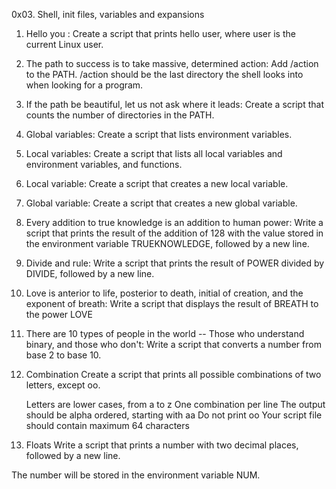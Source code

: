 0x03. Shell, init files, variables and expansions
1. Hello you : Create a script that prints hello user, where user is the current Linux user.

2. The path to success is to take massive, determined action: Add /action to the PATH. /action should be the last directory the shell looks into when looking for a program.

3. If the path be beautiful, let us not ask where it leads: Create a script that counts the number of directories in the PATH.

4. Global variables: Create a script that lists environment variables.

5. Local variables: Create a script that lists all local variables and environment variables, and functions.

6. Local variable: Create a script that creates a new local variable.

7. Global variable: Create a script that creates a new global variable.

8. Every addition to true knowledge is an addition to human power: Write a script that prints the result of the addition of 128 with the value stored in the environment variable TRUEKNOWLEDGE, followed by a new line.

9. Divide and rule: Write a script that prints the result of POWER divided by DIVIDE, followed by a new line.

10. Love is anterior to life, posterior to death, initial of creation, and the exponent of breath: Write a script that displays the result of BREATH to the power LOVE

11. There are 10 types of people in the world -- Those who understand binary, and those who don't: Write a script that converts a number from base 2 to base 10.

12. Combination
    Create a script that prints all possible combinations of two letters, except oo.

    Letters are lower cases, from a to z
    One combination per line
    The output should be alpha ordered, starting with aa
    Do not print oo
    Your script file should contain maximum 64 characters

13. Floats
Write a script that prints a number with two decimal places, followed by a new line.

The number will be stored in the environment variable NUM.











